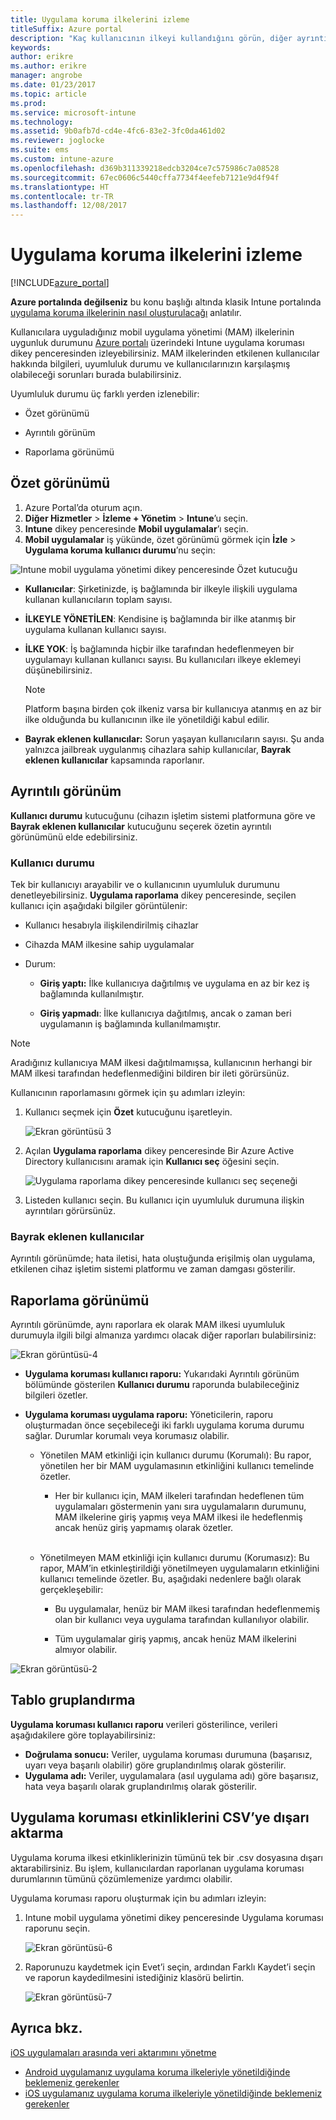 ```yaml
---
title: Uygulama koruma ilkelerini izleme
titleSuffix: Azure portal
description: "Kaç kullanıcının ilkeyi kullandığını görün, diğer ayrıntıları öğrenmek için detaya gidin.\""
keywords: 
author: erikre
ms.author: erikre
manager: angrobe
ms.date: 01/23/2017
ms.topic: article
ms.prod: 
ms.service: microsoft-intune
ms.technology: 
ms.assetid: 9b0afb7d-cd4e-4fc6-83e2-3fc0da461d02
ms.reviewer: joglocke
ms.suite: ems
ms.custom: intune-azure
ms.openlocfilehash: d369b311339218edcb3204ce7c575986c7a08528
ms.sourcegitcommit: 67ec0606c5440cffa7734f4eefeb7121e9d4f94f
ms.translationtype: HT
ms.contentlocale: tr-TR
ms.lasthandoff: 12/08/2017
---
```

# <a name="how-to-monitor-app-protection-policies"></a>Uygulama koruma ilkelerini izleme
[!INCLUDE[azure_portal](./includes/azure_portal.md)]

**Azure portalında değilseniz** bu konu başlığı altında klasik Intune portalında [uygulama koruma ilkelerinin nasıl oluşturulacağı](https://docs.microsoft.com/intune-classic/deploy-use/create-and-deploy-mobile-app-management-policies-with-microsoft-intune) anlatılır.


Kullanıcılara uyguladığınız mobil uygulama yönetimi (MAM) ilkelerinin uygunluk durumunu [Azure portalı](https://portal.azure.com) üzerindeki Intune uygulama koruması dikey penceresinden izleyebilirsiniz. MAM ilkelerinden etkilenen kullanıcılar hakkında bilgileri, uyumluluk durumu ve kullanıcılarınızın karşılaşmış olabileceği sorunları burada bulabilirsiniz.

Uyumluluk durumu üç farklı yerden izlenebilir:

-   Özet görünümü

-   Ayrıntılı görünüm

-   Raporlama görünümü

## <a name="summary-view"></a>Özet görünümü

1. Azure Portal’da oturum açın.
2. **Diğer Hizmetler** > **İzleme + Yönetim** > **Intune**’u seçin.
3. **Intune** dikey penceresinde **Mobil uygulamalar**’ı seçin.
4. **Mobil uygulamalar** iş yükünde, özet görünümü görmek için **İzle** > **Uygulama koruma kullanıcı durumu**’nu seçin:

![Intune mobil uygulama yönetimi dikey penceresinde Özet kutucuğu](./media/app-protection-user-status-summary.png)

-   **Kullanıcılar**: Şirketinizde, iş bağlamında bir ilkeyle ilişkili uygulama kullanan kullanıcıların toplam sayısı.

-   **İLKEYLE YÖNETİLEN**: Kendisine iş bağlamında bir ilke atanmış bir uygulama kullanan kullanıcı sayısı.

-   **İLKE YOK**: İş bağlamında hiçbir ilke tarafından hedeflenmeyen bir uygulamayı kullanan kullanıcı sayısı. Bu kullanıcıları ilkeye eklemeyi düşünebilirsiniz.
    > [!NOTE]
    > Platform başına birden çok ilkeniz varsa bir kullanıcıya atanmış en az bir ilke olduğunda bu kullanıcının ilke ile yönetildiği kabul edilir.

- **Bayrak eklenen kullanıcılar:** Sorun yaşayan kullanıcıların sayısı. Şu anda yalnızca jailbreak uygulanmış cihazlara sahip kullanıcılar, **Bayrak eklenen kullanıcılar** kapsamında raporlanır.


## <a name="detailed-view"></a>Ayrıntılı görünüm
**Kullanıcı durumu** kutucuğunu (cihazın işletim sistemi platformuna göre ve **Bayrak eklenen kullanıcılar** kutucuğunu seçerek özetin ayrıntılı görünümünü elde edebilirsiniz.

### <a name="user-status"></a>Kullanıcı durumu
Tek bir kullanıcıyı arayabilir ve o kullanıcının uyumluluk durumunu denetleyebilirsiniz. **Uygulama raporlama** dikey penceresinde, seçilen kullanıcı için aşağıdaki bilgiler görüntülenir:
- Kullanıcı hesabıyla ilişkilendirilmiş cihazlar

- Cihazda MAM ilkesine sahip uygulamalar

- Durum:

  - **Giriş yaptı:** İlke kullanıcıya dağıtılmış ve uygulama en az bir kez iş bağlamında kullanılmıştır.

  - **Giriş yapmadı**: İlke kullanıcıya dağıtılmış, ancak o zaman beri uygulamanın iş bağlamında kullanılmamıştır.

>[!NOTE]
> Aradığınız kullanıcıya MAM ilkesi dağıtılmamışsa, kullanıcının herhangi bir MAM ilkesi tarafından hedeflenmediğini bildiren bir ileti görürsünüz.

Kullanıcının raporlamasını görmek için şu adımları izleyin:

1.  Kullanıcı seçmek için **Özet** kutucuğunu işaretleyin.

    ![Ekran görüntüsü 3](./media/MAM-reporting-6.png)

2. Açılan **Uygulama raporlama** dikey penceresinde Bir Azure Active Directory kullanıcısını aramak için **Kullanıcı seç** öğesini seçin.

    ![Uygulama raporlama dikey penceresinde kullanıcı seç seçeneği](./media/MAM-reporting-2.png)

3. Listeden kullanıcı seçin. Bu kullanıcı için uyumluluk durumuna ilişkin ayrıntıları görürsünüz.

### <a name="flagged-users"></a>Bayrak eklenen kullanıcılar
Ayrıntılı görünümde; hata iletisi, hata oluştuğunda erişilmiş olan uygulama, etkilenen cihaz işletim sistemi platformu ve zaman damgası gösterilir.

## <a name="reporting-view"></a>Raporlama görünümü

Ayrıntılı görünümde, aynı raporlara ek olarak MAM ilkesi uyumluluk durumuyla ilgili bilgi almanıza yardımcı olacak diğer raporları bulabilirsiniz:

![Ekran görüntüsü-4](./media/MAM-reporting-7.png)

-   **Uygulama koruması kullanıcı raporu:** Yukarıdaki Ayrıntılı görünüm bölümünde gösterilen **Kullanıcı durumu** raporunda bulabileceğiniz bilgileri özetler.

-   **Uygulama koruması uygulama raporu:** Yöneticilerin, raporu oluşturmadan önce seçebileceği iki farklı uygulama koruma durumu sağlar. Durumlar korumalı veya korumasız olabilir.

    -   Yönetilen MAM etkinliği için kullanıcı durumu (Korumalı): Bu rapor, yönetilen her bir MAM uygulamasının etkinliğini kullanıcı temelinde özetler.

        -   Her bir kullanıcı için, MAM ilkeleri tarafından hedeflenen tüm uygulamaları göstermenin yanı sıra uygulamaların durumunu, MAM ilkelerine giriş yapmış veya MAM ilkesi ile hedeflenmiş ancak henüz giriş yapmamış olarak özetler.
<br></br>
    -   Yönetilmeyen MAM etkinliği için kullanıcı durumu (Korumasız): Bu rapor, MAM’in etkinleştirildiği yönetilmeyen uygulamaların etkinliğini kullanıcı temelinde özetler. Bu, aşağıdaki nedenlere bağlı olarak gerçekleşebilir:

        -   Bu uygulamalar, henüz bir MAM ilkesi tarafından hedeflenmemiş olan bir kullanıcı veya uygulama tarafından kullanılıyor olabilir.

        -   Tüm uygulamalar giriş yapmış, ancak henüz MAM ilkelerini almıyor olabilir.

![Ekran görüntüsü-2](./media/MAM-reporting-4.png)

## <a name="table-grouping"></a>Tablo gruplandırma

**Uygulama koruması kullanıcı raporu** verileri gösterilince, verileri aşağıdakilere göre toplayabilirsiniz:

- **Doğrulama sonucu:** Veriler, uygulama koruması durumuna (başarısız, uyarı veya başarılı olabilir) göre gruplandırılmış olarak gösterilir.
- **Uygulama adı:** Veriler, uygulamalara (asıl uygulama adı) göre başarısız, hata veya başarılı olarak gruplandırılmış olarak gösterilir.

## <a name="export-app-protection-activities-to-csv"></a>Uygulama koruması etkinliklerini CSV’ye dışarı aktarma

Uygulama koruma ilkesi etkinliklerinizin tümünü tek bir .csv dosyasına dışarı aktarabilirsiniz. Bu işlem, kullanıcılardan raporlanan uygulama koruması durumlarının tümünü çözümlemenize yardımcı olabilir.

Uygulama koruması raporu oluşturmak için bu adımları izleyin:

1. Intune mobil uygulama yönetimi dikey penceresinde Uygulama koruması raporunu seçin.

    ![Ekran görüntüsü-6](./media/app-protection-report-csv-2.png)

2. Raporunuzu kaydetmek için Evet’i seçin, ardından Farklı Kaydet’i seçin ve raporun kaydedilmesini istediğiniz klasörü belirtin.

    ![Ekran görüntüsü-7](./media/app-protection-report-csv-1.png)

## <a name="see-also"></a>Ayrıca bkz.
[iOS uygulamaları arasında veri aktarımını yönetme](data-transfer-between-apps-manage-ios.md)

* [Android uygulamanız uygulama koruma ilkeleriyle yönetildiğinde beklemeniz gerekenler](app-protection-enabled-apps-android.md)
* [iOS uygulamanız uygulama koruma ilkeleriyle yönetildiğinde beklemeniz gerekenler](app-protection-enabled-apps-ios.md)
